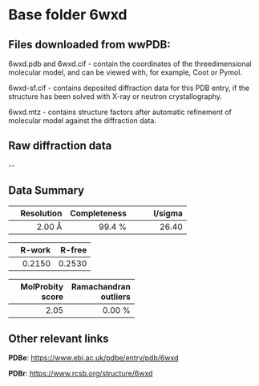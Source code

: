 # Base folder 6wxd

## Files downloaded from wwPDB:

6wxd.pdb and 6wxd.cif - contain the coordinates of the threedimensional molecular model, and can be viewed with, for example, Coot or Pymol.

6wxd-sf.cif - contains deposited diffraction data for this PDB entry, if the structure has been solved with X-ray or neutron crystallography.

6wxd.mtz - contains structure factors after automatic refinement of molecular model against the diffraction data.

## Raw diffraction data

--<br> 

## Data Summary
|   | Resolution | Completeness| I/sigma |
|---|-------------:|----------------:|--------------:|
|   |2.00 Å|99.4  %|<img width=50/>26.40|

|   | **R-work**| **R-free**   
|---|-------------:|----------------:|           
||  0.2150|  0.2530|

|   |**MolProbity<br>score**| **Ramachandran<br>outliers** 
|---|-------------:|----------------:|
||  2.05|  0.00 %|

 

 



## Other relevant links 
**PDBe**:  https://www.ebi.ac.uk/pdbe/entry/pdb/6wxd
 
**PDBr**: https://www.rcsb.org/structure/6wxd 

